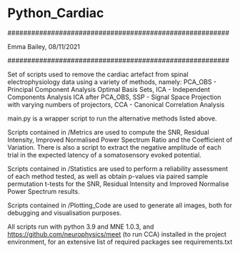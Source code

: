 # Python_Cardiac

########################################################

Emma Bailey, 08/11/2021

########################################################

Set of scripts used to remove the cardiac artefact from spinal electrophysiology data using a variety of methods, namely:
PCA_OBS - Principal Component Analysis Optimal Basis Sets,
ICA - Independent Components Analysis
ICA after PCA_OBS,
SSP - Signal Space Projection with varying numbers of projectors,
CCA - Canonical Correlation Analysis

main.py is a wrapper script to run the alternative methods listed above.

Scripts contained in /Metrics are used to compute the SNR, Residual Intensity, Improved Normalised Power Spectrum Ratio
and the Coefficient of Variation. There is also a script to extract the negative amplitude of each trial in the expected 
latency of a somatosensory evoked potential.

Scripts contained in /Statistics are used to perform a reliability assessment of each method tested, as well as obtain
p-values via paired sample permutation t-tests for the SNR, Residual Intensity and Improved Normalise Power Spectrum
results.

Scripts contained in /Plotting_Code are used to generate all images, both for debugging and visualisation purposes.

All scripts run with python 3.9 and MNE 1.0.3, and https://github.com/neurophysics/meet (to run CCA) installed in 
the project environment, for an extensive list of required packages see requirements.txt
